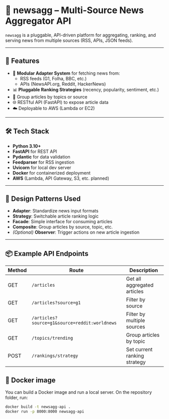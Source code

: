 # 📰 newsagg – Multi-Source News Aggregator API

`newsagg` is a pluggable, API-driven platform for aggregating, ranking, and serving news from multiple sources (RSS, APIs, JSON feeds).

---

## 🚀 Features

- 🧩 **Modular Adapter System** for fetching news from:
  - RSS feeds (G1, Folha, BBC, etc.)
  - APIs (NewsAPI.org, Reddit, HackerNews)
- 📊 **Pluggable Ranking Strategies** (recency, popularity, sentiment, etc.)
- 🧠 Group articles by topics or source
- 🌐 RESTful API (FastAPI) to expose article data
- ☁️ Deployable to AWS (Lambda or EC2)

---

## 🛠️ Tech Stack

- **Python 3.10+**
- **FastAPI** for REST API
- **Pydantic** for data validation
- **Feedparser** for RSS ingestion
- **Uvicorn** for local dev server
- **Docker** for containerized deployment
- **AWS** (Lambda, API Gateway, S3, etc. planned)

---

## 🧠 Design Patterns Used

- **Adapter**: Standardize news input formats
- **Strategy**: Switchable article ranking logic
- **Facade**: Simple interface for consuming articles
- **Composite**: Group articles by source, topic, etc.
- *(Optional)* **Observer**: Trigger actions on new article ingestion

---

## 📦 Example API Endpoints

| Method | Route | Description |
|--------|-------|-------------|
| GET    | `/articles` | Get all aggregated articles |
| GET    | `/articles?source=g1` | Filter by source |
| GET    | `/articles?source=g1&source=reddit:worldnews` | Filter by multiple sources |
| GET    | `/topics/trending` | Group articles by topic |
| POST   | `/rankings/strategy` | Set current ranking strategy |


## 🐋 Docker image

You can build a Docker image and run a local server. On the repository folder, run:

```bash
docker build -t newsagg-api .
docker run -p 8000:8000 newsagg-api
```